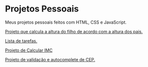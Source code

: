 # Projetos Pessoais
 Meus projetos pessoais feitos com HTML, CSS e JavaScript.

<p><a href="https://matheus-aguiarr.github.io/projetos-pessoais/calculaaltura/index.html" target="_blank">Projeto que calcula a altura do filho de acordo com a altura dos pais.</a></p>
<p><a href="https://matheus-aguiarr.github.io/projetos-pessoais/ToDoList/todo.html" target="_blank">Lista de tarefas.</a></p>
<P><a href="https://matheus-aguiarr.github.io/projetos-pessoais/calculadoraIMC/index.html" target="_blank">Projeto de Calcular IMC</a></P>
<p><a href="https://matheus-aguiarr.github.io/projetos-pessoais/validacep/index.html" target="_blank">Projeto de validação e autocomplete de CEP.</a></p>